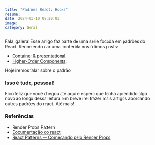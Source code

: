 ```yaml
---
title: "Padrões React: Hooks"
resume:
date: 2024-01-10 08:20:03
image:
category: Geral
---
```


Fala, galera! Esse artigo faz parte de uma série focada em padrões do React. Recomendo dar uma conferida nos últimos posts:

- [Container & presentational](https://www.cristiano.dev/blog/2023-08-23-react-patterns-container-presentational).
- [Higher-Order Components](https://www.cristiano.dev/blog/2023-08-30-react-patterns-hocs-components-de-ordem-superior).

Hoje iremos falar sobre o padrão 





### Isso é tudo, pessoal!

Fico feliz que você chegou até aqui e espero que tenha aprendido algo novo ao longo dessa leitura. Em breve irei trazer mais artigos abordando outros padrões do react. Até mais!

### Referências

- [Render Props Pattern](https://javascriptpatterns.vercel.app/patterns/react-patterns/render-props)
- [Documentação do react](https://legacy.reactjs.org/docs/render-props.html)
- [React Patterns — Começando pelo Render Props](https://medium.com/collabcode/react-patterns-come%C3%A7ando-pelo-render-props-e0040ef723ce)
